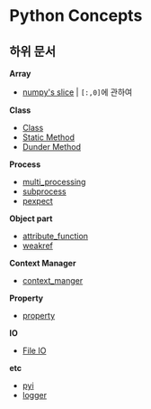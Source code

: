 # Python Concepts

## 하위 문서

**Array**
- [numpy's slice](concept/Array/numpy_slice.md)     |  `[:,0]`에 관하여

**Class**
- [Class](concept/Class/Class.md)
- [Static Method](concept/Class/static_method.md)
- [Dunder Method](concept/Class/dunder_method.md)

**Process**
- [multi_processing](concept/process/Multiprocessing/multiprocessing.md)
- [subprocess](concept/process/subprocess/subprocess.md)
- [pexpect](concept/process/pexpect/pexpect.md)

**Object part**   
- [attribute_function](concept/Object/attribute_function.md)   
- [weakref](concept/Object/weakref.md)

**Context Manager**
- [context_manger](concept/Context_Manager/Context%20Manager.md)

**Property**
- [property](concept/Property/property.md)

**IO**
- [File IO](concept/IO/File_IO.md)   

**etc**
- [pyi](concept/etc/pyi.md)
- [logger](concept/logger/logger.md)